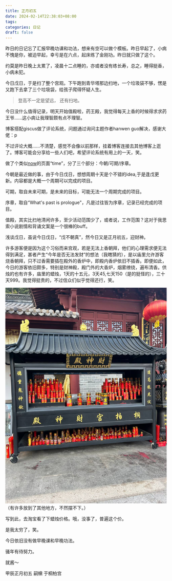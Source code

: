 ```yaml
---
title: 正月初五
date: 2024-02-14T22:38:03+08:00
tags: 
categories: 日记
draft: false
---
```

昨日的日记忘了汇报早晚功课和功法，想来有空可以做个模板。昨日早起了，小病不愧是你，被迫早起，幸亏是在六点，起床练了金刚功。昨日就只做了这个。

约莫是昨日晚上太累了，凌晨十二点睡的，亦或者没有练长寿，总之，睡得挺香，小病未犯。

今日戊日，于是扫了整个宫观。下午跑到青华塔那边扫地，一个垃圾袋不够，愣是又跑下去拿了三个垃圾袋，给孩子爬得怀疑人生。  

> 登高不一定是望远，
> 还有扫地。

今日没什么值得记录，明天开始值殿啦，药王殿，我觉得每天上香的时候得求求药王爷……这小病让我理智颇有点不理智。

博客搭配giscus做了评论系统，问题通过询问主题作者hanwen guo解决，感谢大佬：p

不过评论大概……不清楚，感觉不会像以前那样，挂着博客连接去其他博客上逛了。博客可能会分享给一些人们吧，希望评论系统有用上的一天，笑。

做了个类似[now](https://nownownow.com/about)的页面“time”，分了三个部分：今朝/可期/序章。

今朝是最近做的事，由于今日戊日，想想周期十天是个不错的idea,于是逢戊更新。内容都是大概一个周期可以完成的项目。

可期，取自未来可期，是未来的目标，可能无法一个周期完成的项目。

序章，取自“What's past is prologue"，凡是过往皆为序章，记录已经完成的项目。

值殿，其实比扫地清闲许多，至少活动范围少了，或者说，工作范围？这对于我思索小说剧情和背诵文案是一个很棒的buff。

浅谈戊日，虽说今日戊日，“戊不朝真”，然今日又是正月初五，迎财神。

许多游客便是因为这个习俗而来宫观，若是无法上香朝拜，他们的心理需求便无法得到满足，甚者产生“今年是否无法发财”的想法（我瞎猜的），是以庙里允许游客烧香朝拜，只不过香需要插在殿外的香炉中，即殿内香炉依旧不插香。即便如此，今日的游客依旧颇多，特别是财神殿，殿门外的大香炉，烟雾缭绕，遍布清香。供烛的也有许多，庙里的蜡烛，1天的十五元，3天45,七天150（是的挺怪的），三十天999。我觉得挺贵的，不过信众们似乎觉得还行，笑。

![image.png](https://raw.githubusercontent.com/luo029/blogimage/main/24%200214%20224107.png)
（有许多放到了其他地方，不然摆不下。）

写到此，去淘宝看了下蜡烛价格。哦，没事了，普遍这个价。

是我太穷了，笑。

今日依旧没有做早晚课和早晚功法。

骚年有待努力。

就酱～

甲辰正月初五
嗣檙 于桐柏宫